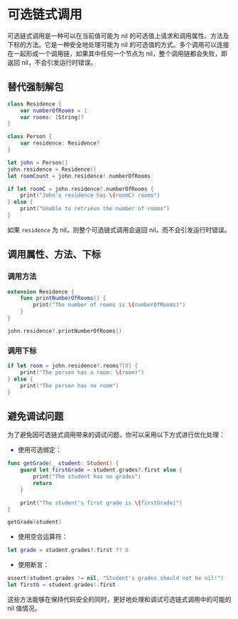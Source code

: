 
# 可选链式调用

可选链式调用是一种可以在当前值可能为 nil 的可选值上请求和调用属性、方法及下标的方法。它是一种安全地处理可能为 nil 的可选值的方式。多个调用可以连接在一起形成一个调用链，如果其中任何一个节点为 nil，整个调用链都会失败，即返回 nil，不会引发运行时错误。

## 替代强制解包

```swift
class Residence {
    var numberOfRooms = 1
    var rooms: [String]?
}

class Person {
    var residence: Residence?
}

let john = Person()
john.residence = Residence()
let roomCount = john.residence!.numberOfRooms

if let roomC = john.residence?.numberOfRooms {
    print("John's residence has \(roomC) rooms")
} else {
    print("Unable to retrieve the number of rooms")
}
```

如果 `residence` 为 nil，则整个可选链式调用会返回 nil，而不会引发运行时错误。

## 调用属性、方法、下标

### 调用方法

```swift
extension Residence {
    func printNumberOfRooms() {
        print("The number of rooms is \(numberOfRooms)")
    }
}

john.residence?.printNumberOfRooms()
```

### 调用下标

```swift
if let room = john.residence?.rooms?[0] {
    print("The person has a room: \(room)")
} else {
    print("The person has no room")
}
```

## 避免调试问题

为了避免因可选链式调用带来的调试问题，你可以采用以下方式进行优化处理：

- 使用可选绑定：

```swift
func getGrade(_ student: Student) {
    guard let firstGrade = student.grades?.first else {
        print("The student has no grades")
        return
    }

    print("The student's first grade is \(firstGrade)")
}

getGrade(student)
```

- 使用空合运算符：

```swift
let grade = student.grades?.first ?? 0
```

- 使用断言：

```swift
assert(student.grades != nil, "Student's grades should not be nil!")
let firstG = student.grades!.first
```

这些方法能够在保持代码安全的同时，更好地处理和调试可选链式调用中的可能的 nil 值情况。
